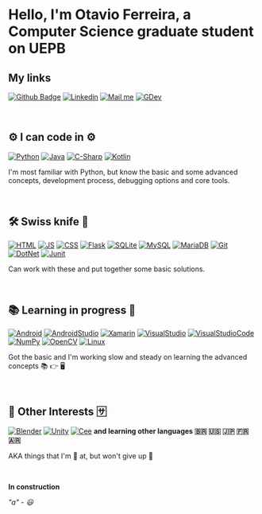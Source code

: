 <!--
Badge templates: https://github.com/iuricode/README-template/blob/main/badges/badges.md
Logo for badges: https://github.com/simple-icons/simple-icons/blob/develop/slugs.md
Emoji list: https://github.com/ikatyang/emoji-cheat-sheet
-->

# Hello, I'm Otavio Ferreira, a Computer Science graduate student on UEPB

## My links
[![Github Badge](https://img.shields.io/badge/GitHub-100000?style=flat-square&logo=github&logoColor=white)](https://github.com/otavio-f)
[![Linkedin](https://img.shields.io/badge/LinkedIn-0077B5?style=flat-square&logo=linkedin&logoColor=white)](https://www.linkedin.com/in/otavio-ferreira-480aa3191)
[![Mail me](https://img.shields.io/badge/Mail%20Me-D14836?style=flat-square&logo=gmail&logoColor=white)](mailto:otavioferreira671@gmail.com)
[![GDev](https://img.shields.io/badge/Google%20Badges-white?style=flat-square&logo=googleoptimize&logoColor=red)](https://g.dev/otavioc)

&nbsp;

## :gear: I can code in :gear:
[![Python](https://img.shields.io/badge/Python-14354C?style=for-the-badge&logo=python&logoColor=white)](https://www.python.org/)
[![Java](https://img.shields.io/badge/Java-ED8B00?style=for-the-badge&logo=java&logoColor=white)](https://www.java.com/)
[![C-Sharp](https://img.shields.io/badge/C%23-239120?style=for-the-badge&logo=c-sharp&logoColor=white)](https://docs.microsoft.com/dotnet/csharp/)
[![Kotlin](https://img.shields.io/badge/Kotlin-0095D5?&style=for-the-badge&logo=kotlin&logoColor=white)](https://kotlinlang.org/)

I'm most familiar with Python, but know the basic and some advanced concepts, development process, debugging options and core tools.

&nbsp;

## :hammer_and_wrench: Swiss knife :toolbox:
[![HTML](https://img.shields.io/badge/HTML5-E34F26?style=for-the-badge&logo=html5&logoColor=white)](https://developer.mozilla.org/docs/Web/HTML)
[![JS](https://img.shields.io/badge/JavaScript-323330?style=for-the-badge&logo=javascript&logoColor=F7DF1E)](https://developer.mozilla.org/docs/Web/Javascript)
[![CSS](https://img.shields.io/badge/CSS3-1572B6?style=for-the-badge&logo=css3&logoColor=white)](https://developer.mozilla.org/docs/Web/CSS)
[![Flask](https://img.shields.io/badge/Flask-000000?style=for-the-badge&logo=flask&logoColor=white)](https://flask.palletsprojects.com/en/2.0.x/)
[![SQLite](https://img.shields.io/badge/SQLite-07405E?style=for-the-badge&logo=sqlite&logoColor=white)](https://www.sqlite.org/index.html)
[![MySQL](https://img.shields.io/badge/MySQL-3E6E93?style=for-the-badge&logo=mysql&logoColor=white)](https://www.mysql.com/)
[![MariaDB](https://img.shields.io/badge/MariaDB-01529E?style=for-the-badge&logo=mariadb&logoColor=white)](https://mariadb.org/)
[![Git](https://img.shields.io/badge/Git-E34F26?style=for-the-badge&logo=git&logoColor=white)](https://git-scm.com/)
[![DotNet](https://img.shields.io/badge/.NET-5C2D91?style=for-the-badge&logo=.net&logoColor=white)](https://docs.microsoft.com/dotnet/)
[![Junit](https://img.shields.io/badge/JUnit-25A162?style=for-the-badge&logo=junit5&logoColor=white)](https://junit.org/junit5/)

Can work with these and put together some basic solutions.

&nbsp;

## :books: Learning in progress :scroll:
[![Android](https://img.shields.io/badge/Android-3DDC84?style=for-the-badge&logo=android&logoColor=white)](https://www.android.com/)
[![AndroidStudio](https://img.shields.io/badge/Android%20Studio-3DDC84?style=for-the-badge&logo=androidstudio&logoColor=black)](https://developer.android.com/studio)
[![Xamarin](https://img.shields.io/badge/Xamarin-3498DB?style=for-the-badge&logo=xamarin&logoColor=white)](https://dotnet.microsoft.com/apps/xamarin)
[![VisualStudio](https://img.shields.io/badge/Visual%20Studio-3B2E58?style=for-the-badge&logo=visualstudio&logoColor=black)](https://visualstudio.microsoft.com/)
[![VisualStudioCode](https://img.shields.io/badge/Visual%20Studio%20Code-white?style=for-the-badge&logo=visualstudiocode&logoColor=0066B8)](https://code.visualstudio.com/)
[![NumPy](https://img.shields.io/badge/NumPy-013243?style=for-the-badge&logo=numpy&logoColor=white)](https://numpy.org/)
[![OpenCV](https://img.shields.io/badge/OpenCV-695AFF?style=for-the-badge&logo=opencv&logoColor=white)](https://opencv.org/)
[![Linux](https://img.shields.io/badge/Linux-E34F26?style=for-the-badge&logo=linux&logoColor=black)](https://kernel.org/)

Got the basic and I'm working slow and steady on learning the advanced concepts :books: :point_right: :desktop_computer:

&nbsp;

## :brain: Other Interests :sa:
[![Blender](https://img.shields.io/badge/Blender-002D79?style=for-the-badge&logo=blender&logoColor=white)](https://www.blender.org/)
[![Unity](https://img.shields.io/badge/Unity-000000?style=for-the-badge&logo=unity&logoColor=white)](https://unity.com/)
[![Cee](https://img.shields.io/badge/C-00599C?style=for-the-badge&logo=c&logoColor=white)](https://www.cprogramming.com/)
__and learning other languages :brazil: :us: :jp: :fr: :argentina:__

AKA things that I'm :shit: at, but won't give up :shrug:

&nbsp;

**In construction**

_"a" - :smiley:_
